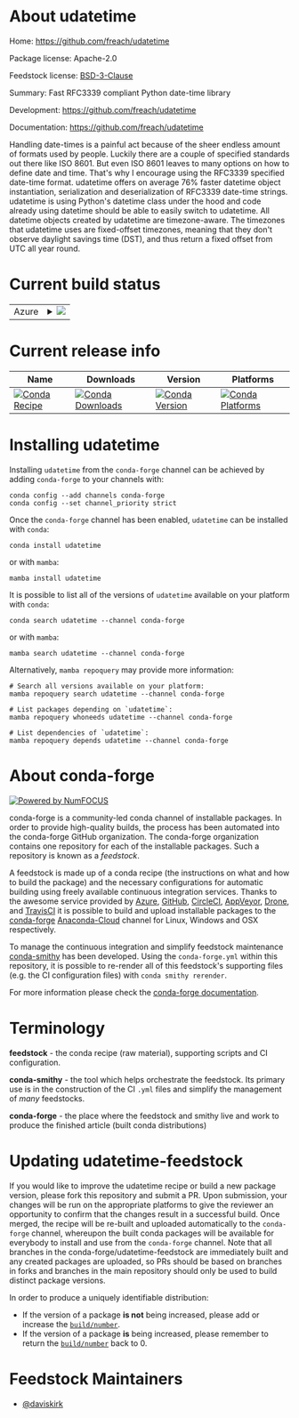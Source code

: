 About udatetime
===============

Home: https://github.com/freach/udatetime

Package license: Apache-2.0

Feedstock license: [BSD-3-Clause](https://github.com/conda-forge/udatetime-feedstock/blob/main/LICENSE.txt)

Summary: Fast RFC3339 compliant Python date-time library

Development: https://github.com/freach/udatetime

Documentation: https://github.com/freach/udatetime

Handling date-times is a painful act because of the sheer endless amount of formats used by people. Luckily there are a couple of specified standards out there like ISO 8601. But even ISO 8601 leaves to many options on how to define date and time. That\'s why I encourage using the RFC3339 specified date-time format.
udatetime offers on average 76% faster datetime object instantiation, serialization and deserialization of RFC3339 date-time strings. udatetime is using Python\'s datetime class under the hood and code already using datetime should be able to easily switch to udatetime. All datetime objects created by udatetime are timezone-aware. The timezones that udatetime uses are fixed-offset timezones, meaning that they don\'t observe daylight savings time (DST), and thus return a fixed offset from UTC all year round.


Current build status
====================


<table>
    
  <tr>
    <td>Azure</td>
    <td>
      <details>
        <summary>
          <a href="https://dev.azure.com/conda-forge/feedstock-builds/_build/latest?definitionId=2104&branchName=main">
            <img src="https://dev.azure.com/conda-forge/feedstock-builds/_apis/build/status/udatetime-feedstock?branchName=main">
          </a>
        </summary>
        <table>
          <thead><tr><th>Variant</th><th>Status</th></tr></thead>
          <tbody><tr>
              <td>linux_64_python3.7.____73_pypy</td>
              <td>
                <a href="https://dev.azure.com/conda-forge/feedstock-builds/_build/latest?definitionId=2104&branchName=main">
                  <img src="https://dev.azure.com/conda-forge/feedstock-builds/_apis/build/status/udatetime-feedstock?branchName=main&jobName=linux&configuration=linux_64_python3.7.____73_pypy" alt="variant">
                </a>
              </td>
            </tr><tr>
              <td>linux_64_python3.7.____cpython</td>
              <td>
                <a href="https://dev.azure.com/conda-forge/feedstock-builds/_build/latest?definitionId=2104&branchName=main">
                  <img src="https://dev.azure.com/conda-forge/feedstock-builds/_apis/build/status/udatetime-feedstock?branchName=main&jobName=linux&configuration=linux_64_python3.7.____cpython" alt="variant">
                </a>
              </td>
            </tr><tr>
              <td>linux_64_python3.8.____cpython</td>
              <td>
                <a href="https://dev.azure.com/conda-forge/feedstock-builds/_build/latest?definitionId=2104&branchName=main">
                  <img src="https://dev.azure.com/conda-forge/feedstock-builds/_apis/build/status/udatetime-feedstock?branchName=main&jobName=linux&configuration=linux_64_python3.8.____cpython" alt="variant">
                </a>
              </td>
            </tr><tr>
              <td>linux_64_python3.9.____cpython</td>
              <td>
                <a href="https://dev.azure.com/conda-forge/feedstock-builds/_build/latest?definitionId=2104&branchName=main">
                  <img src="https://dev.azure.com/conda-forge/feedstock-builds/_apis/build/status/udatetime-feedstock?branchName=main&jobName=linux&configuration=linux_64_python3.9.____cpython" alt="variant">
                </a>
              </td>
            </tr><tr>
              <td>osx_64_python3.7.____73_pypy</td>
              <td>
                <a href="https://dev.azure.com/conda-forge/feedstock-builds/_build/latest?definitionId=2104&branchName=main">
                  <img src="https://dev.azure.com/conda-forge/feedstock-builds/_apis/build/status/udatetime-feedstock?branchName=main&jobName=osx&configuration=osx_64_python3.7.____73_pypy" alt="variant">
                </a>
              </td>
            </tr><tr>
              <td>osx_64_python3.7.____cpython</td>
              <td>
                <a href="https://dev.azure.com/conda-forge/feedstock-builds/_build/latest?definitionId=2104&branchName=main">
                  <img src="https://dev.azure.com/conda-forge/feedstock-builds/_apis/build/status/udatetime-feedstock?branchName=main&jobName=osx&configuration=osx_64_python3.7.____cpython" alt="variant">
                </a>
              </td>
            </tr><tr>
              <td>osx_64_python3.8.____cpython</td>
              <td>
                <a href="https://dev.azure.com/conda-forge/feedstock-builds/_build/latest?definitionId=2104&branchName=main">
                  <img src="https://dev.azure.com/conda-forge/feedstock-builds/_apis/build/status/udatetime-feedstock?branchName=main&jobName=osx&configuration=osx_64_python3.8.____cpython" alt="variant">
                </a>
              </td>
            </tr><tr>
              <td>osx_64_python3.9.____cpython</td>
              <td>
                <a href="https://dev.azure.com/conda-forge/feedstock-builds/_build/latest?definitionId=2104&branchName=main">
                  <img src="https://dev.azure.com/conda-forge/feedstock-builds/_apis/build/status/udatetime-feedstock?branchName=main&jobName=osx&configuration=osx_64_python3.9.____cpython" alt="variant">
                </a>
              </td>
            </tr>
          </tbody>
        </table>
      </details>
    </td>
  </tr>
</table>

Current release info
====================

| Name | Downloads | Version | Platforms |
| --- | --- | --- | --- |
| [![Conda Recipe](https://img.shields.io/badge/recipe-udatetime-green.svg)](https://anaconda.org/conda-forge/udatetime) | [![Conda Downloads](https://img.shields.io/conda/dn/conda-forge/udatetime.svg)](https://anaconda.org/conda-forge/udatetime) | [![Conda Version](https://img.shields.io/conda/vn/conda-forge/udatetime.svg)](https://anaconda.org/conda-forge/udatetime) | [![Conda Platforms](https://img.shields.io/conda/pn/conda-forge/udatetime.svg)](https://anaconda.org/conda-forge/udatetime) |

Installing udatetime
====================

Installing `udatetime` from the `conda-forge` channel can be achieved by adding `conda-forge` to your channels with:

```
conda config --add channels conda-forge
conda config --set channel_priority strict
```

Once the `conda-forge` channel has been enabled, `udatetime` can be installed with `conda`:

```
conda install udatetime
```

or with `mamba`:

```
mamba install udatetime
```

It is possible to list all of the versions of `udatetime` available on your platform with `conda`:

```
conda search udatetime --channel conda-forge
```

or with `mamba`:

```
mamba search udatetime --channel conda-forge
```

Alternatively, `mamba repoquery` may provide more information:

```
# Search all versions available on your platform:
mamba repoquery search udatetime --channel conda-forge

# List packages depending on `udatetime`:
mamba repoquery whoneeds udatetime --channel conda-forge

# List dependencies of `udatetime`:
mamba repoquery depends udatetime --channel conda-forge
```


About conda-forge
=================

[![Powered by
NumFOCUS](https://img.shields.io/badge/powered%20by-NumFOCUS-orange.svg?style=flat&colorA=E1523D&colorB=007D8A)](https://numfocus.org)

conda-forge is a community-led conda channel of installable packages.
In order to provide high-quality builds, the process has been automated into the
conda-forge GitHub organization. The conda-forge organization contains one repository
for each of the installable packages. Such a repository is known as a *feedstock*.

A feedstock is made up of a conda recipe (the instructions on what and how to build
the package) and the necessary configurations for automatic building using freely
available continuous integration services. Thanks to the awesome service provided by
[Azure](https://azure.microsoft.com/en-us/services/devops/), [GitHub](https://github.com/),
[CircleCI](https://circleci.com/), [AppVeyor](https://www.appveyor.com/),
[Drone](https://cloud.drone.io/welcome), and [TravisCI](https://travis-ci.com/)
it is possible to build and upload installable packages to the
[conda-forge](https://anaconda.org/conda-forge) [Anaconda-Cloud](https://anaconda.org/)
channel for Linux, Windows and OSX respectively.

To manage the continuous integration and simplify feedstock maintenance
[conda-smithy](https://github.com/conda-forge/conda-smithy) has been developed.
Using the ``conda-forge.yml`` within this repository, it is possible to re-render all of
this feedstock's supporting files (e.g. the CI configuration files) with ``conda smithy rerender``.

For more information please check the [conda-forge documentation](https://conda-forge.org/docs/).

Terminology
===========

**feedstock** - the conda recipe (raw material), supporting scripts and CI configuration.

**conda-smithy** - the tool which helps orchestrate the feedstock.
                   Its primary use is in the construction of the CI ``.yml`` files
                   and simplify the management of *many* feedstocks.

**conda-forge** - the place where the feedstock and smithy live and work to
                  produce the finished article (built conda distributions)


Updating udatetime-feedstock
============================

If you would like to improve the udatetime recipe or build a new
package version, please fork this repository and submit a PR. Upon submission,
your changes will be run on the appropriate platforms to give the reviewer an
opportunity to confirm that the changes result in a successful build. Once
merged, the recipe will be re-built and uploaded automatically to the
`conda-forge` channel, whereupon the built conda packages will be available for
everybody to install and use from the `conda-forge` channel.
Note that all branches in the conda-forge/udatetime-feedstock are
immediately built and any created packages are uploaded, so PRs should be based
on branches in forks and branches in the main repository should only be used to
build distinct package versions.

In order to produce a uniquely identifiable distribution:
 * If the version of a package **is not** being increased, please add or increase
   the [``build/number``](https://docs.conda.io/projects/conda-build/en/latest/resources/define-metadata.html#build-number-and-string).
 * If the version of a package **is** being increased, please remember to return
   the [``build/number``](https://docs.conda.io/projects/conda-build/en/latest/resources/define-metadata.html#build-number-and-string)
   back to 0.

Feedstock Maintainers
=====================

* [@daviskirk](https://github.com/daviskirk/)

